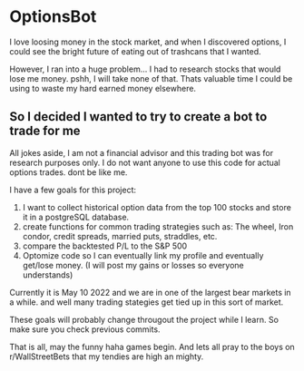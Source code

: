 # OptionsBot

I love loosing money in the stock market, and when I discovered options, I could see the bright future of eating out of trashcans that I wanted.

However, I ran into a huge problem... I had to research stocks that would lose me money. pshh, I will take none of that. Thats valuable time I could be using to waste my hard earned money elsewhere. 

So I decided I wanted to try to create a bot to trade for me
------------------------------------------------------------

All jokes aside, I am not a financial advisor and this trading bot was for research purposes only. I do not want anyone to use this code for actual options trades. dont be like me. 

I have a few goals for this project:
   1) I want to collect historical option data from the top 100 stocks and store it in a postgreSQL database.
   2) create functions for common trading strategies such as: The wheel, Iron condor, credit spreads, married puts, straddles, etc. 
   3) compare the backtested P/L to the S&P 500
   4) Optomize code so I can eventually link my profile and eventually get/lose money. (I will post my gains or losses so everyone understands)

Currently it is May 10 2022 and we are in one of the largest bear markets in a while. and well many trading stategies get tied up in this sort of market.

These goals will probably change througout the project while I learn. So make sure you check previous commits. 

That is all, may the funny haha games begin. And lets all pray to the boys on r/WallStreetBets that my tendies are high an mighty. 
